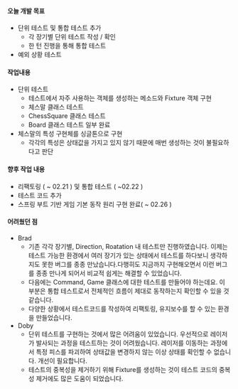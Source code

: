 #### 오늘 개발 목표

- 단위 테스트 및 통합 테스트 추가
  - 각 장기별 단위 테스트 작성 / 확인
  - 한 턴 진행을 통해 통합 테스트
- 예외 상황 테스트



#### 작업내용

- 단위 테스트
  - 테스트에서 자주 사용하는 객체를 생성하는 메소드와 Fixture 객체 구현
  - 체스말 클래스 테스트
  - ChessSquare 클래스 테스트
  - Board 클래스 테스트 일부 완료
- 체스말의 특성 구현체를 싱글톤으로 구현
  - 각각의 특성은 상태값을 가지고 있지 않기 때문에 매번 생성하는 것이 불필요하다고 판단



#### 향후 작업 내용

- 리팩토링 ( ~ 02.21 ) 및 통합 테스트 ( ~02.22 ) 
- 테스트 코드 추가
- 스프링 부트 기반 게임 기본 동작 원리 구현 완료( ~ 02.26 )



#### 어려웠던 점

- Brad
  - 기존 각각 장기별, Direction, Roatation 내 테스트만 진행하였습니다. 이제는 테스트 가능한 환경에서 여러 장기가 있는 상태에서 테스트를 하다보니 생각하지도 못한 버그를 종종 만났습니다.다행히도 지금까지 구현해오면서 이런 버그를 종종 만나게 되어서 비교적 쉽게는 해결할 수 있었습니다.
  - 다음에는 Command, Game 클래스에 대한 테스트를 만들어야 하는데요. 이 부분은 통합 테스트로서 전체적인 흐름이 제대로 동작하는지 확인할 수 있을 것 같습니다.
  - 다양한 상황에서 테스트코드를 작성하여 리팩토링, 유지보수를 할 수 있는 환경을 만들었습니다.
- Doby
  - 단위 테스트를 구현하는 것에서 많은 어려움이 있었습니다. 
    우선적으로 레이저가 발사되는 과정을 테스트하는 것이 어려웠습니다. 레이저를 이동하는 과정에서 특정 피스를 
    파괴하여 상태값을 변경하지 않는 이상 상태를 확인할 수 없습니다. 개선이 필요합니다.
  - 테스트의 중복성을 제거하기 위해 Fixture를 생성하는 것이 테스트 코드의 중복성 제거에도 많은 도움이 되었습니다.